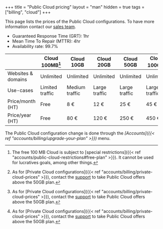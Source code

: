 +++
title = "Public Cloud pricing"
layout = "man"
hidden = true
tags = ["billing", "cloud"]
+++

This page lists the prices of the Public Cloud configurations. To have more information contact our [sales team](https://www.alwaysdata.com/en/).

* Guaranteed Response Time (GRT): 1hr
* Mean Time To Repair (MTTR): 4hr
* Availability rate: 99.7%

|                    | Cloud 100MB[^1] | Cloud 10GB     | Cloud 20GB    | Cloud 50GB    | Cloud 100GB[^2] | Cloud 150GB[^2] | Cloud 300GB[^2] |
| ------------------ | --------------- | -------------- | ------------- | ------------- | --------------- | --------------- | --------------- |
| Websites & domains | Unlimited       | Unlimited      | Unlimited     | Unlimited     | Unlimited       | Unlimited       | Unlimited       |
| Use-cases          | Limited traffic | Medium traffic | Large traffic | Large traffic | Large traffic   | Large traffic   | Large traffic   |
| Price/month (HT)   | Free            | 8 €            | 12 €          | 25 €          | 45 €            | 65 €            | 125 €           |
| Price/year (HT)    | Free            | 80 €           | 120 €         | 250 €         | 450 €           | 650 €           | 1250 €          |

The Public Cloud configuration change is done through the *[Accounts]({{< ref "accounts/billing/upgrade-your-plan" >}})* menu.

[^1]: The free 100 MB Cloud is subject to [special restrictions]({{< ref "accounts/public-cloud-restrictions#free-plan" >}}). It cannot be used for lucratives goals, among other things.
[^2]: As for [Private Cloud configurations]({{< ref "accounts/billing/private-cloud-prices" >}}), contact the [support](https://admin.alwaysdata.com/support/) to take Public Cloud offers above the 50GB plan.
